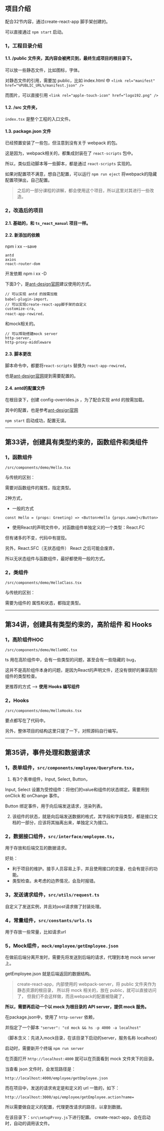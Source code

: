 ## 项目介绍

配合32节内容，通过create-react-app 脚手架创建的。

可以直接通过 `npm start` 启动。

### 1，工程目录介绍

#### 1.1. /public 文件夹，其内容会被拷贝到，最终生成项目的根目录下。

可以放一些静态文件，比如图标，字体。

对静态文件的引用，需要加 public，比如 index.html 中 `<link rel="manifest" href="%PUBLIC_URL%/manifest.json" />`

而图片，可以直接引用 `<link rel="apple-touch-icon" href="logo192.png" />`

#### 1.2. /src 文件夹，

`index.tsx` 是整个工程的入口文件。


#### 1.3. package.json 文件

已经预置安装了一些包，但注意到没有关于 webpack 的包。

这是因为，webpack相关的，都集成封装在了 `react-scripts` 包中。

所以，类似启动脚本等一些脚本，都是通过 `react-scripts` 实现的。

如果对配置项不满意，想自己配置，可以运行 `npm run eject` 将webpack的隐藏配置项弹出，自己配置。


> 之后的一部分课程的讲解，都会使用这个项目，所以这里对其进行一些改造。

### 2，改造后的项目

#### 2.1. 基础的，和 `ts_react_manual` 项目一样。

#### 2.2. 新添加的依赖

npm i xx --save
```
antd
axios
react-router-dom
```

开发依赖 npm i xx -D

下面3个，是[ant-design官网](https://ant.design/docs/react/use-with-create-react-app-cn)建议使用的方式。
```
// 可以实现 antd 的按需加载
babel-plugin-import，
// 可以实现create-react-app脚手架的自定义
customize-cra,
react-app-rewired，
```

和mock相关的。
```
// 可以帮助搭建mock server 
http-server,
http-proxy-middleware
```

#### 2.3. 脚本更改

脚本命令中，都要将`react-scripts` 替换为 `react-app-rewired`，

也是[ant-design官网](https://ant.design/docs/react/use-with-create-react-app-cn)提到需要配置的。


#### 2.4. antd的配置文件

在根目录下，创建 config-overrides.js ，为了配合实现 antd 的按需加载。

其中的配置，也是参考[ant-design官网](https://ant.design/docs/react/use-with-create-react-app-cn)


`npm start` 启动成功，配置无误。

---

## 第33讲，创建具有类型约束的，函数组件和类组件

### 1，函数组件 

`/src/components/demo/Hello.tsx`

与传统的区别：

需要对函数组件的属性，指定类型。

2种方式，

- 一般的方式
```
const Hello = (props: Greeting) => <Button>Hello {props.name}</Button>
```

- 使用React的声明文件中，对函数组件单独定义的一个类型：React.FC

但有诸多的不变，代码中有提现。

另外，React.SFC（无状态组件） React 之后可能会废弃，

所以无状态组件与函数组件，最好都使用一般的方式。


### 2，类组件

`/src/components/demo/HelloClass.tsx`

与传统的区别：

需要为组件的 属性和状态，都指定类型。

---

## 第34讲，创建具有类型约束的，高阶组件 和 Hooks

### 1，高阶组件HOC

`/src/components/demo/HelloHOC.tsx`

ts 用在高阶组件中，会有一些类型的问题，甚至会有一些隐藏的 bug，

这并不是高阶组件本身的问题，是因为React的声明文件，还没有很好的兼容高阶组件的类型检查。

更推荐的方式 --> **使用 Hooks 编写组件**

### 2，Hooks

`/src/components/demo/HelloHooks.tsx`

要点都写在了代码中。

另外，整体项目的结构这里只提了一下，对照源码自行编写。

---

## 第35讲，事件处理和数据请求

### 1，表单组件，`src/components/employee/QueryForm.tsx`，

1. 有3个表单组件，Input, Select, Button，

Input, Select 设置为受控组件：将他们的value和组件的状态绑定。需要用到 onClick 和 onChange 事件。

Button 绑定事件，用于向后端发送请求，渲染列表。

2. 该组件的状态，就是向后端发送数据的格式，其字段和字段类型，都是接口文档的一部分，应该将其抽离出来，单独定义为接口。


### 2，数据接口组件，`src/interface/employee.ts`，

用于存放和后端交互的数据请求。

好处：

- 利于项目的维护。接手人员容易上手，并且使用接口的变量，也会有提示的功能。
- 类型检查。未考虑的边界情况，会及时报错。


### 3，发送请求组件，`src/utils/request.ts`

自定义了发送实例，并且对post请求做了封装处理。


### 4，常量组件，`src/constants/urls.ts`

用于存放一些常量，比如请求url

### 5，Mock组件，`mock/employee/getEmployee.json`

在做前后端分离开发时，需要先将发送到后端的请求，代理到本地 mock server 上。

getEmployee.json 就是后端返回的数据结构。

> create-react-app，内部使用的 webpack-server，将 public 文件夹作为静态资源的根目录，
所以将 mock 相关的，放在 public，就可以直接访问了，
但我们不会这样做，而且webpack的配置被隐藏了，

**所以，需要再启动一个以 mock 为根目录的 API server，提供 mock 服务。**

在package.json中，使用了 `http-server` 依赖，

并指定了一个脚本 `"server": "cd mock && hs -p 4000 -a localhost"`

（脚本含义：先进入mock目录，在该目录下启动的server，服务名称 localhost）

启动时，需要新开个终端 `npm run server`

在页面打开 `http://localhost:4000` 就可以在页面看到 mock 文件夹下的目录。

当查看 json 文件时，会发现路径是：
```
http://localhost:4000/employee/getEmployee.json
```

而在项目中，发送的请求肯定是和定义的 url 一致的，如下：
```
http://localhost:3000/api/employee/getEmployee.action?name=
```

所以需要做自定义的配置，代理更改请求的路径，以拿到数据。

在该目录下：`src\setupProxy.js`下进行配置。 create-react-app，会在启动时，自动的调用该文件。